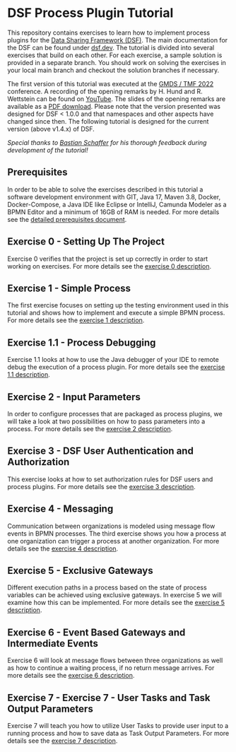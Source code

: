 # DSF Process Plugin Tutorial
This repository contains exercises to learn how to implement process plugins for the [Data Sharing Framework (DSF)](https://github.com/datasharingframework/dsf). The main documentation for the DSF can be found under [dsf.dev](https://dsf.dev). The tutorial is divided into several exercises that build on each other. For each exercise, a sample solution is provided in a separate branch. You should work on solving the exercises in your local main branch and checkout the solution branches if necessary.

The first version of this tutorial was executed at the [GMDS / TMF 2022](https://gmds-tmf-2022.de) conference. A recording of the opening remarks by H. Hund and R. Wettstein can be found on [YouTube](https://youtu.be/2AUPwQQQsPY). The slides of the opening remarks are available as a [PDF download](exercises/figures/2022-08-21_GMDS_2022_DSF_Process_Tutorial.pdf). Please note that the version presented was designed for DSF < 1.0.0 and that namespaces and other aspects have changed since then. The following tutorial is designed for the current version (above v1.4.x) of DSF.

*Special thanks to [Bastian Schaffer](https://github.com/bastianschaffer) for his thorough feedback during development of the tutorial!*

## Prerequisites
In order to be able to solve the exercises described in this tutorial a software development environment with GIT, Java 17, Maven 3.8, Docker, Docker-Compose, a Java IDE like Eclipse or IntelliJ, Camunda Modeler as a BPMN Editor and a minimum of 16GB of RAM is needed. For more details see the [detailed prerequisites document](exercises/prerequisites.md).

## Exercise 0 - Setting Up The Project
Exercise 0 verifies that the project is set up correctly in order to start working on exercises. For more details see the [exercise 0 description](exercises/exercise-0.md).

## Exercise 1 - Simple Process
The first exercise focuses on setting up the testing environment used in this tutorial and shows how to implement and execute a simple BPMN process. For more details see the [exercise 1 description](exercises/exercise-1.md).

## Exercise 1.1 - Process Debugging
Exercise 1.1 looks at how to use the Java debugger of your IDE to remote debug the execution of a process plugin. For more details see the [exercise 1.1 description](exercises/exercise-1-1.md).

## Exercise 2 - Input Parameters
In order to configure processes that are packaged as process plugins, we will take a look at two possibilities on how to pass parameters into a process. For more details see the [exercise 2 description](exercises/exercise-2.md).

## Exercise 3 - DSF User Authentication and Authorization
This exercise looks at how to set authorization rules for DSF users and process plugins. For more details see the [exercise 3 description](exercises/exercise-3.md).

## Exercise 4 - Messaging
Communication between organizations is modeled using message flow events in BPMN processes. The third exercise shows you how a process at one organization can trigger a process at another organization. For more details see the [exercise 4 description](exercises/exercise-5.md).

## Exercise 5 - Exclusive Gateways
Different execution paths in a process based on the state of process variables can be achieved using exclusive gateways. In exercise 5 we will examine how this can be implemented. For more details see the [exercise 5 description](exercises/exercise-6.md).

## Exercise 6 - Event Based Gateways and Intermediate Events
Exercise 6 will look at message flows between three organizations as well as how to continue a waiting process, if no return message arrives. For more details see the [exercise 6 description](exercises/exercise-6.md).

## Exercise 7 - Exercise 7 - User Tasks and Task Output Parameters
Exercise 7 will teach you how to utilize User Tasks to provide user input to a running process and how to save data as Task Output Parameters. For more details see the [exercise 7 description](exercises/exercise-7.md).
